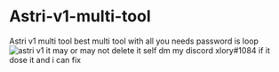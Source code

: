 # Astri-v1-multi-tool
Astri v1 multi tool best multi tool with all you needs 
password is loop
![astri v1](https://user-images.githubusercontent.com/131496580/233746924-fc0761c0-958f-4288-8f6e-a4ba679058d5.png)
it may or may not delete it self dm my discord xlory#1084 if it dose it and i can fix 
